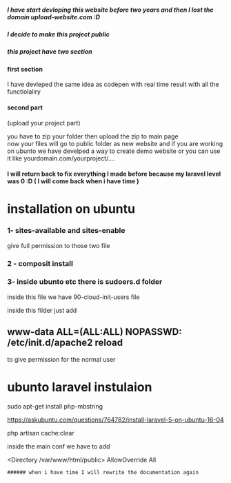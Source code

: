 ##### I have start devloping this website before two years and then I lost the domain upload-website.com :D 
##### I decide to make this project public 
##### this project have two section 
#### first section 

I have devleped the same idea as codepen  with real time  result with all the functiolaliry 

#### second part 
(upload your project part)

you have to zip your folder then upload the zip to main page  
now your files will go to public folder as new website and if you are working on ubunto we have develped a way to create demo website 
or you can use it like yourdomain.com/yourproject/.... 

#### I will return back to fix everything I made before because my laravel level was 0 :D ( I will come back when i have time ) 



# installation on ubuntu 

### 1- sites-available and sites-enable  
give full permission to those two file 


### 2 - composit install 

 
  
### 3- inside  ubunto etc  there is sudoers.d folder 

inside this file we have 90-cloud-init-users file 

inside this filder just add

##  www-data ALL=(ALL:ALL) NOPASSWD: /etc/init.d/apache2 reload

to give permission for the normal user 



# ubunto laravel instulaion 

sudo apt-get install php-mbstring

https://askubuntu.com/questions/764782/install-laravel-5-on-ubuntu-16-04


php artisan cache:clear 



inside the main conf we have to add 


 <Directory /var/www/html/public>
       AllowOverride All
     </Directory>
     
     
     
    ###### when i have time I will rewrite the documentation again 
     
     
